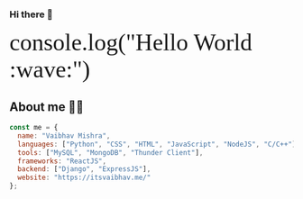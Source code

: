### Hi there 👋
<span style="font-family: 'Lucida Console'; font-size: 3em">
console.log("Hello World :wave:")
</span>

## About me :man_technologist:

```javascript
const me = {
  name: "Vaibhav Mishra",
  languages: ["Python", "CSS", "HTML", "JavaScript", "NodeJS", "C/C++"],
  tools: ["MySQL", "MongoDB", "Thunder Client"],
  frameworks: "ReactJS",
  backend: ["Django", "ExpressJS"],
  website: "https://itsvaibhav.me/"
};
```
